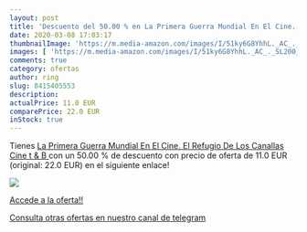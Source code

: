 ```yaml
---
layout: post
title: 'Descuento del 50.00 % en La Primera Guerra Mundial En El Cine. El'
date: 2020-03-08 17:03:17
thumbnailImage: 'https://m.media-amazon.com/images/I/51ky6G8YhhL._AC_._SL200_.jpg'
images: [ 'https://m.media-amazon.com/images/I/51ky6G8YhhL._AC_._SL200_.jpg' ]
comments: true
category: ofertas
author: ring
slug: 8415405553
description:
actualPrice: 11.0 EUR
comparePrice: 22.0 EUR
inStock: true
---
```


Tienes [La Primera Guerra Mundial En El Cine. El Refugio De Los Canallas  Cine  t & B  ](https://www.amazon.com/dp/8415405553/?tag=redken08-20) con un 50.00 % de descuento con precio de oferta de 11.0 EUR (original: 22.0 EUR) en el siguiente enlace!

[![](https://m.media-amazon.com/images/I/51ky6G8YhhL._AC_._SL200_.jpg)](https://www.amazon.com/dp/8415405553/?tag=redken08-20)

[Accede a la oferta!!](https://www.amazon.com/dp/8415405553/?tag=redken08-20)

[Consulta otras ofertas en nuestro canal de telegram](https://t.me/s/ofertas25)
